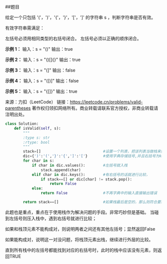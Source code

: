##题目

给定一个只包括 '('，')'，'{'，'}'，'['，']' 的字符串 s ，判断字符串是否有效。

有效字符串需满足：

左括号必须用相同类型的右括号闭合。
左括号必须以正确的顺序闭合。

**示例 1：**
输入：s = "()"
输出：true

**示例 2：**
输入：s = "()[]{}"
输出：true

**示例 3：**
输入：s = "(]"
输出：false

**示例 4：**
输入：s = "([)]"
输出：false

**示例 5：**
输入：s = "{[]}"
输出：true

来源：力扣（LeetCode）
链接：https://leetcode.cn/problems/valid-parentheses
著作权归领扣网络所有。商业转载请联系官方授权，非商业转载请注明出处。


~~~python
class Solution:
    def isValid(self, s):
        """
        :type s: str
        :rtype: bool
        """
        stack=[]                            #设置一个列表，把该列表当做栈来使用即可。
        dic={')':'(','}':'{',']':'['}       #使用字典存储括号,并且右括号为key,左括号为value
        for char in s:
            if char in dic.values():        #左括号就入栈
                stack.append(char)
            elif char in dic.keys():        #有右括号的话就进行比较，
                if stack==[] or dic[char] != stack.pop():
                    return False
            else:
                return False                #不再字典中的输入直接输出错误

        return stack==[]                    #如果栈最后是空的，那么则符合要求，输出true,如果不是，则输出false,使用一个条件表达式
~~~

此题也是重点，重点在于使用栈作为解决问题的手段。非常巧妙但是基础。
当碰到左括号则压入栈中，遇到右括号就进行比较；

如果和栈顶元素不能构成对，则说明两者之间还有其他左括号；显然返回False

如果能构成对，说明这一对没问题，将栈顶元素出栈，继续进行外层的比较。

直到所有栈中的左括号都能找到对应的右括号时，此时的栈中应该没有元素，则返回TRUE 

    